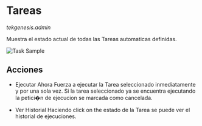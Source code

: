 # Tareas

_tekgenesis.admin_

Muestra el estado actual de todas las Tareas automaticas definidas.

![Task Sample](/img/taskSample.png)

## Acciones

* Ejecutar Ahora
Fuerza a ejecutar la Tarea seleccionado inmediatamente y por una sola vez. Si la tarea seleccionado ya se encuentra ejecutando la petici�n de ejecucion se marcada como cancelada.

* Ver Historial
Haciendo click on the estado de la Tarea se puede ver el historial de ejecuciones.


